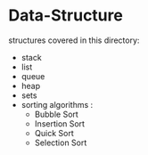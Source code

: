# Data-Structure

structures covered in this directory:
* stack
* list
* queue
* heap
* sets
* sorting algorithms :
   - Bubble Sort
   - Insertion Sort
   - Quick Sort
   - Selection Sort
   

